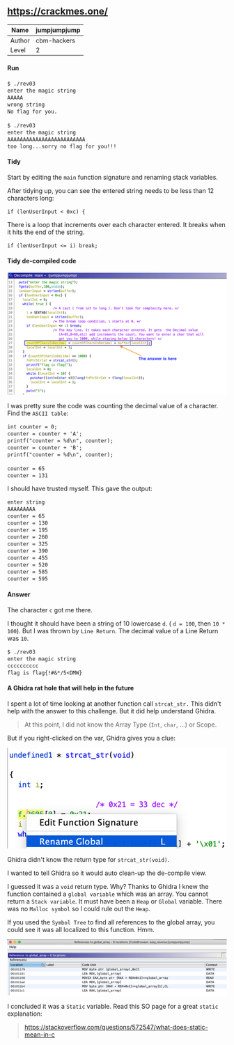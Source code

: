 ## https://crackmes.one/
Name | jumpjumpjump
--|--
Author  |  cbm-hackers
Level  |  2

#### Run
```
$ ./rev03
enter the magic string
AAAAA
wrong string
No flag for you.

$ ./rev03
enter the magic string
AAAAAAAAAAAAAAAAAAAAAAAAA
too long...sorry no flag for you!!!
```
#### Tidy
Start by editing the `main` function signature and renaming stack variables.

After tidying up, you can see the entered string needs to be less than 12 characters long:
```
if (lenUserInput < 0xc) {
```
There is a loop that increments over each character entered. It breaks when it hits the end of the string.
```
if (lenUserInput <= i) break;
```
#### Tidy de-compiled code

![tidy_de_compile_window](/images/2020/02/tidy-de-compile-window.png)

I was pretty sure the code was counting the decimal value of a character.  Find the `ASCII table`:
```
int counter = 0;
counter = counter + 'A';
printf("counter = %d\n", counter);
counter = counter + 'B';
printf("counter = %d\n", counter);

counter = 65
counter = 131
```
I should have trusted myself. This gave the output:

```
enter string
AAAAAAAAA
counter = 65
counter = 130
counter = 195
counter = 260
counter = 325
counter = 390
counter = 455
counter = 520
counter = 585
counter = 595
```
#### Answer
The character `c` got me there.  

I thought it should have been a string of 10 lowercase `d`.  ( `d = 100`, then `10 * 100`).  But I was thrown by `Line Return`. The decimal value of a Line Return was `10`.
```
$ ./rev03
enter the magic string
cccccccccc
flag is flag{!#&*/5<DMW}
```

#### A Ghidra rat hole that will help in the future
I spent a lot of time looking at another function call `strcat_str.`  This didn't help with the answer to this challenge.  But it did help understand Ghidra.

> At this point, I did not know the Array Type (`Int`, `char`, ...)  or Scope.  

But if you right-clicked on the var, Ghidra gives you a clue:

![global_var](/images/2020/02/global-var.png)

Ghidra didn't know the return type for `strcat_str(void)`.  

I wanted to tell Ghidra so it would auto clean-up the de-compile view.  

I guessed it was a `void` return type.  Why?  Thanks to Ghidra I knew the function contained a `global variable` which was an array. You cannot return a `Stack variable`.  It must have been a `Heap` or `Global` variable.  There was no `Malloc symbol` so I could rule out the `Heap`.

If you used the `Symbol Tree` to find all references to the global array, you could see it was all localized to this function.  Hmm.  

![reference_to_var](/images/2020/02/reference-to-var.png)

I concluded it was a `Static` variable.  Read this SO page for a great `static` explanation:
> https://stackoverflow.com/questions/572547/what-does-static-mean-in-c
